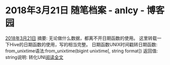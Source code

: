 
# 2018年3月21日 随笔档案 - anlcy - 博客园






[2018年3月21日](https://www.cnblogs.com/camilla/archive/2018/03/21.html)
摘要: 无论做什么数据，都离不开日期函数的使用。 这里转载一下Hive的日期函数的使用，写的相当完整。 日期函数UNIX时间戳转日期函数: from_unixtime语法:from_unixtime(bigint unixtime[, string format]) 返回值: string说明: 转化UNI[阅读全文](https://www.cnblogs.com/camilla/p/8618628.html)

